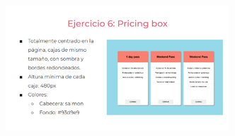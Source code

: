 ![](https://github.com/jorgelpat/practicaModeladoEnCaja/blob/ejercicio_6/storage/img/ejercicio6.png)